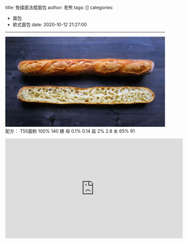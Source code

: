 title: 免揉面法棍面包
author: 老熊
tags: []
categories:
  - 面包
  - 欧式面包
date: 2020-10-12 21:27:00
---
![](/images/pasted-3.jpg)
配方：
T55面粉  100%    140
酵     母   0.1%    0.14
盐           2%      2.8
水           65%    91

<iframe width="560" height="315" src="https://www.youtube.com/embed/nsV8ptzkeZI" frameborder="0" allow="accelerometer; autoplay; clipboard-write; encrypted-media; gyroscope; picture-in-picture" allowfullscreen></iframe>